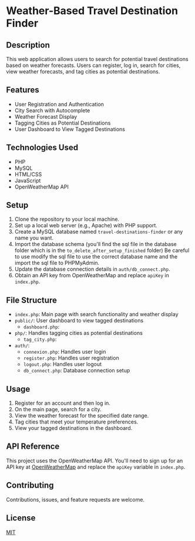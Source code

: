 # Weather-Based Travel Destination Finder

## Description

This web application allows users to search for potential travel destinations based on weather forecasts. Users can register, log in, search for cities, view weather forecasts, and tag cities as potential destinations.

## Features

- User Registration and Authentication
- City Search with Autocomplete
- Weather Forecast Display
- Tagging Cities as Potential Destinations
- User Dashboard to View Tagged Destinations

## Technologies Used

- PHP
- MySQL
- HTML/CSS
- JavaScript
- OpenWeatherMap API

## Setup

1. Clone the repository to your local machine.
2. Set up a local web server (e.g., Apache) with PHP support.
3. Create a MySQL database named `travel-destinations-finder` or any name you want.
4. Import the database schema (you'll find the sql file in the database folder which is in the `to_delete_after_setup_finished` folder) Be careful to use modify the sql file to use the correct database name and the import the sql file to PHPMyAdmin.
5. Update the database connection details in `auth/db_connect.php`.
6. Obtain an API key from OpenWeatherMap and replace `apiKey` in `index.php`.

## File Structure

- `index.php`: Main page with search functionality and weather display
- `public/`: User dashboard to view tagged destinations
  - `dashboard.php`:
- `php/`: Handles tagging cities as potential destinations
  - `tag_city.php`:
- `auth/`:
  - `connexion.php`: Handles user login
  - `register.php`: Handles user registration
  - `logout.php`: Handles user logout
  - `db_connect.php`: Database connection setup

## Usage

1. Register for an account and then log in.
2. On the main page, search for a city.
3. View the weather forecast for the specified date range.
4. Tag cities that meet your temperature preferences.
5. View your tagged destinations in the dashboard.

## API Reference

This project uses the OpenWeatherMap API. You'll need to sign up for an API key at [OpenWeatherMap](https://openweathermap.org/api) and replace the `apiKey` variable in `index.php`.

## Contributing

Contributions, issues, and feature requests are welcome.

## License

[MIT](https://choosealicense.com/licenses/mit/)